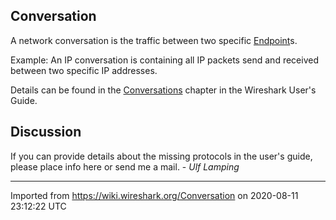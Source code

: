 ## Conversation

A network conversation is the traffic between two specific [Endpoint](/Endpoint)s.

Example: An IP conversation is containing all IP packets send and received between two specific IP addresses.

Details can be found in the [Conversations](http://www.wireshark.org/docs/wsug_html_chunked/ChStatConversations.html) chapter in the Wireshark User's Guide.

## Discussion

If you can provide details about the missing protocols in the user's guide, please place info here or send me a mail. - *Ulf Lamping*

---

Imported from https://wiki.wireshark.org/Conversation on 2020-08-11 23:12:22 UTC
